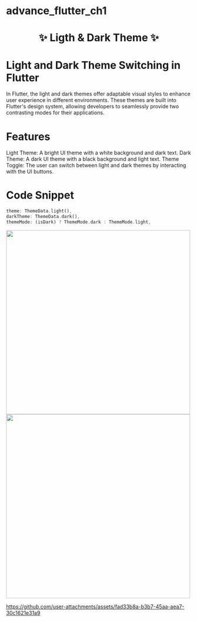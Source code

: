 # advance_flutter_ch1

<h1 align="center">✨ Ligth & Dark Theme ✨</h1>

# Light and Dark Theme Switching in Flutter

In Flutter, the light and dark themes offer adaptable visual styles to enhance user experience in different environments. These themes are built into Flutter's design system, allowing developers to seamlessly provide two contrasting modes for their applications.

# Features
Light Theme: A bright UI theme with a white background and dark text.
Dark Theme: A dark UI theme with a black background and light text.
Theme Toggle: The user can switch between light and dark themes by interacting with the UI buttons.

# Code Snippet
```dart
theme: ThemeData.light(),
darkTheme: ThemeData.dark(),
themeMode: (isDark) ? ThemeMode.dark : ThemeMode.light,
```
<div>
 <img src="https://github.com/user-attachments/assets/ac67650c-c86e-471a-89e5-897866c4e381"height=500px>
 <img src="https://github.com/user-attachments/assets/e0d78d3c-5eb1-4169-8d84-7ad5611bb34c"height=500px>
</div>


https://github.com/user-attachments/assets/fad33b8a-b3b7-45aa-aea7-30c1621e31a9



